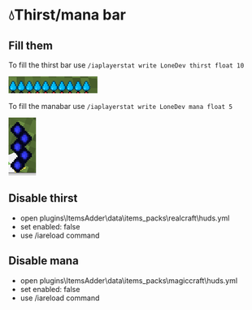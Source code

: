 # 💧Thirst/mana bar

## Fill them

To fill the thirst bar use `/iaplayerstat write LoneDev thirst float 10`

![](<../../.gitbook/assets/immagine (2).png>)

To fill the manabar use `/iaplayerstat write LoneDev mana float 5`

![](<../../.gitbook/assets/immagine (3).png>)

## Disable thirst

* open plugins\ItemsAdder\data\items\_packs\realcraft\huds.yml
* set enabled: false
* use /iareload command

## Disable mana

* open plugins\ItemsAdder\data\items\_packs\magiccraft\huds.yml
* set enabled: false
* use /iareload command
